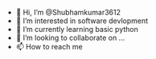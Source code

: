 - 👋 Hi, I’m @Shubhamkumar3612
- 👀 I’m interested in software devlopment
- 🌱 I’m currently learning basic python
- 💞️ I’m looking to collaborate on ...
- 📫 How to reach me 

<!---
Shubhamkumar3612/Shubhamkumar3612 is a ✨ special ✨ repository because its `README.md` (this file) appears on your GitHub profile.
You can click the Preview link to take a look at your changes.
--->
